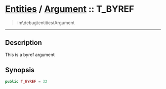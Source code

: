 # [Entities](entities.md) / [Argument](entities-Argument.md) :: T_BYREF
 > im\debug\entities\Argument
____

## Description
This is a byref argument

## Synopsis
```php
public T_BYREF = 32
```
